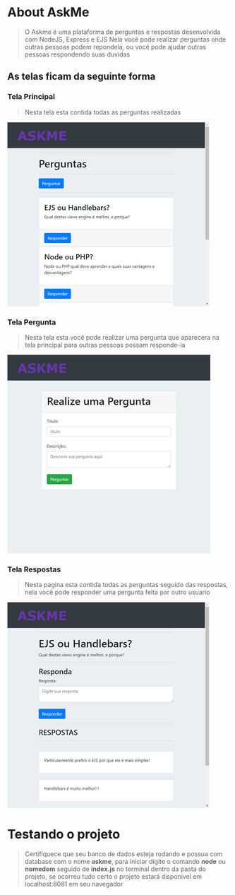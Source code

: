 # About AskMe
>   O Askme é uma plataforma de perguntas e respostas desenvolvida com NodeJS, Express e EJS
>   Nela você pode realizar perguntas onde outras pessoas podem repondela, ou você pode ajudar outras pessoas respondendo suas duvidas

## As telas ficam da seguinte forma

### Tela Principal

>   Nesta tela esta contida todas as perguntas realizadas

![Tela Perguntas](https://github.com/EliasJuk/AskMe/blob/master/readme/002.png)

### Tela Pergunta

>   Nesta tela esta você pode realizar uma pergunta que aparecera na tela principal para outras pessoas possam responde-la

![Tela Perguntas](https://github.com/EliasJuk/AskMe/blob/master/readme/001.png)

### Tela Respostas

>   Nesta pagina esta contida todas as perguntas seguido das respostas, nela você pode responder uma pergunta feita por outro usuario

![Tela de Respostas ](https://github.com/EliasJuk/AskMe/blob/master/readme/003.png)


# Testando o projeto
>   Certifiquece que seu banco de dados esteja rodando e possua com database com o nome **askme**, para iniciar digite o comando **node** ou **nomedom** seguido de **index.js** no terminal dentro da pasta do projeto, se ocorreu tudo certo o projeto estará disponivel em localhost:8081 em seu navegador
